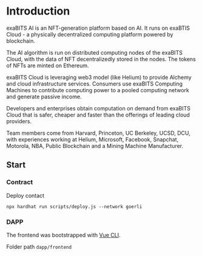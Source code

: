 # Introduction

exaBITS AI is an NFT-generation platform based on AI. It runs on exaBTIS Cloud - a physically decentralized computing platform powered by blockchain.

The AI algorithm is run on distributed computing nodes of the exaBITS Cloud, with the data of NFT decentralizedly stored in the nodes. The tokens of NFTs are minted on Ethereum.

exaBITS Cloud is leveraging web3 model (like Helium) to provide Alchemy and cloud infrastructure services. Consumers use exaBITS Computing Machines to contribute computing power to a pooled computing network and generate passive income.

Developers and enterprises obtain computation on demand from exaBITS Cloud that is safer, cheaper and faster than the offerings of leading cloud providers.

Team members come from Harvard, Princeton, UC Berkeley, UCSD, DCU, with experiences working at Helium, Microsoft, Facebook, Snapchat, Motorola, NBA, Public Blockchain and a Mining Machine Manufacturer.

## Start

### Contract

Deploy contact

```
npx hardhat run scripts/deploy.js --network goerli
```

### DAPP

The frontend was bootstrapped with [Vue CLI](https://cli.vuejs.org/).

Folder path `dapp/frontend`

